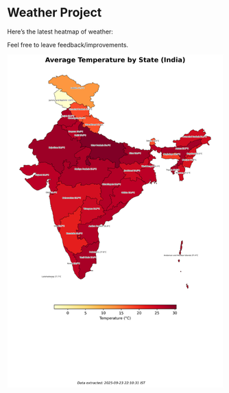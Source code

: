 # Weather Project

Here’s the latest heatmap of weather:

Feel free to leave feedback/improvements.

![India Heatmap](docs/assets/india_heatmap.png?v=D2CD81)
